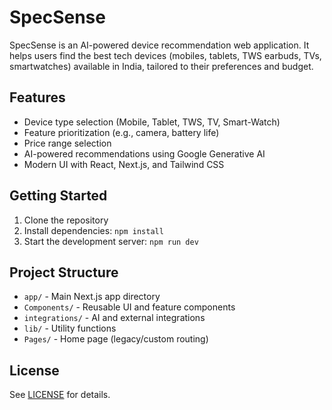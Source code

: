 # SpecSense

SpecSense is an AI-powered device recommendation web application. It helps users find the best tech devices (mobiles, tablets, TWS earbuds, TVs, smartwatches) available in India, tailored to their preferences and budget.

## Features
- Device type selection (Mobile, Tablet, TWS, TV, Smart-Watch)
- Feature prioritization (e.g., camera, battery life)
- Price range selection
- AI-powered recommendations using Google Generative AI
- Modern UI with React, Next.js, and Tailwind CSS

## Getting Started
1. Clone the repository
2. Install dependencies: `npm install`
3. Start the development server: `npm run dev`

## Project Structure
- `app/` - Main Next.js app directory
- `Components/` - Reusable UI and feature components
- `integrations/` - AI and external integrations
- `lib/` - Utility functions
- `Pages/` - Home page (legacy/custom routing)

## License
See [LICENSE](LICENSE) for details.
